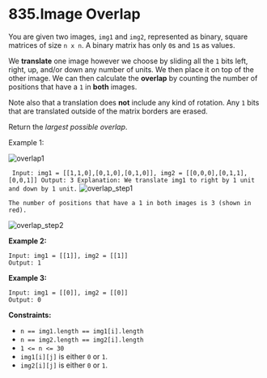 835.Image Overlap
===
You are given two images, `img1` and `img2`, represented as binary, square matrices of size `n x n`. A binary matrix has only `0`s and `1`s as values.

We __translate__ one image however we choose by sliding all the `1` bits left, right, up, and/or down any number of units. We then place it on top of the other image. We can then calculate the __overlap__ by counting the number of positions that have a `1` in __both__ images.

Note also that a translation does __not__ include any kind of rotation. Any `1` bits that are translated outside of the matrix borders are erased.

Return the _largest possible overlap_.

Example 1:

![overlap1](https://user-images.githubusercontent.com/99130418/198827844-70ef49e7-1e83-410a-84f6-ed52d2851c93.jpg)

`
Input: img1 = [[1,1,0],[0,1,0],[0,1,0]], img2 = [[0,0,0],[0,1,1],[0,0,1]]
Output: 3
Explanation: We translate img1 to right by 1 unit and down by 1 unit.`
![overlap_step1](https://user-images.githubusercontent.com/99130418/198827827-d195aea5-f314-459d-a9ff-67e2d0ccb64f.jpg)

`The number of positions that have a 1 in both images is 3 (shown in red).`

![overlap_step2](https://user-images.githubusercontent.com/99130418/198827821-168d9925-be8b-4857-8c8b-fb1986ef91c7.jpg)

__Example 2:__
```
Input: img1 = [[1]], img2 = [[1]]
Output: 1
```
__Example 3:__
```
Input: img1 = [[0]], img2 = [[0]]
Output: 0
```

__Constraints:__

+ `n == img1.length == img1[i].length`
+ `n == img2.length == img2[i].length`
+ `1 <= n <= 30`
+ `img1[i][j]` is either `0` or `1`.
+ `img2[i][j]` is either `0` or `1`.
